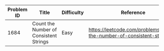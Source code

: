 | Problem ID | Title | Difficulty | Reference
| --- | --- | --- | ---
| 1684 | Count the Number of Consistent Strings | Easy | https://leetcode.com/problems/count-the-number-of-consistent-strings/
